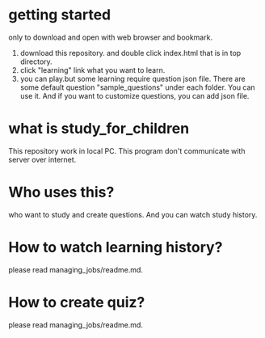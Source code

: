 # getting started
only to download and open with web browser and bookmark.
1. download this repository. and double click index.html that is in top directory.
2. click "learning" link  what you want to learn.
3. you can play.but some learning require question json file. There are some default question "sample_questions" under each folder. You can use it. And if you want to customize questions, you can add json file.

# what is study_for_children
This repository work in local PC. This program don't communicate with server over internet.

# Who uses this?
who want to study and create questions.
And you can watch study history.

# How to watch learning history?
please read managing_jobs/readme.md.

# How to create quiz?
please read managing_jobs/readme.md.

